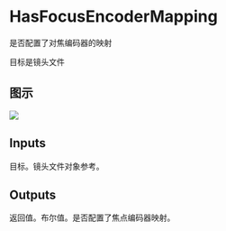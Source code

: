 # HasFocusEncoderMapping

是否配置了对焦编码器的映射

目标是镜头文件

## 图示

![]($-20221218-19405579.png)

## Inputs

目标。镜头文件对象参考。  

## Outputs

返回值。布尔值。是否配置了焦点编码器映射。
